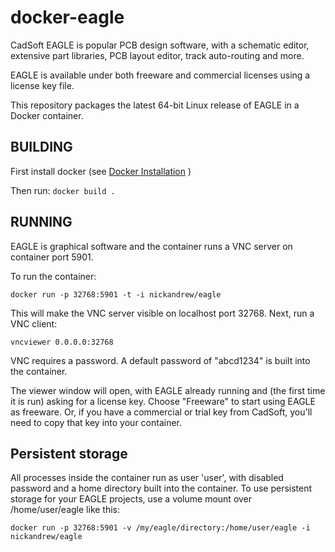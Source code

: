 # docker-eagle

CadSoft EAGLE is popular PCB design software, with a schematic editor, extensive part libraries, PCB layout editor, track auto-routing and more.

EAGLE is available under both freeware and commercial licenses using a license key file.

This repository packages the latest 64-bit Linux release of EAGLE in a Docker container.

## BUILDING

First install docker (see [Docker Installation](http://docs.docker.com/installation/) )

Then run: `docker build .`

## RUNNING

EAGLE is graphical software and the container runs a VNC server on container port 5901.

To run the container:

   ```docker run -p 32768:5901 -t -i nickandrew/eagle```

This will make the VNC server visible on localhost port 32768. Next, run a VNC client:

   ```vncviewer 0.0.0.0:32768```

VNC requires a password. A default password of "abcd1234" is built into the container.

The viewer window will open, with EAGLE already running and (the first time it is run) asking for a license key. Choose "Freeware" to start using EAGLE as freeware. Or, if you have a commercial or trial key from CadSoft, you'll need to copy that key into your container.

## Persistent storage

All processes inside the container run as user 'user', with disabled password and a home directory built into the container. To use persistent storage for your EAGLE projects, use a volume mount over /home/user/eagle like this:

   ```docker run -p 32768:5901 -v /my/eagle/directory:/home/user/eagle -i nickandrew/eagle```
